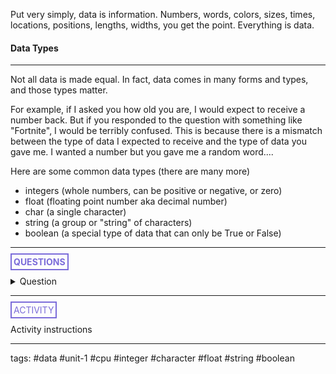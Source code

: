 Put very simply, data is information. Numbers, words, colors, sizes, times, locations, positions, lengths, widths, you get the point. Everything is data.

#### Data Types
<hr>

Not all data is made equal. In fact, data comes in many forms and types, and those types matter.

For example, if I asked you how old you are, I would expect to receive a number back. But if you responded to the question with something like "Fortnite", I would be terribly confused. This is because there is a mismatch between the type of data I expected to receive and the type of data you gave me. I wanted a number but you gave me a random word....

Here are some common data types (there are many more)
* integers (whole numbers, can be positive or negative, or zero)
* float (floating point number aka decimal number)
* char (a single character)
* string (a group or "string" of characters)
* boolean (a special type of data that can only be True or False)


<hr>

**<span style="color: #7b6cd9; border: 2px solid #7b6cd9; padding: 3px">QUESTIONS</span>**

<details>
	<summary>Question</summary>
		<p style="font-style: italic">Answer</p>
</details>

<hr>

<span style="color: #7b6cd9; border: 2px solid #7b6cd9; padding: 3px">ACTIVITY</span>

Activity instructions

<hr>

tags: #data #unit-1 #cpu #integer #character #float #string #boolean